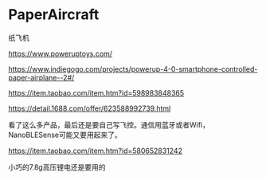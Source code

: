 # PaperAircraft
纸飞机


https://www.poweruptoys.com/

https://www.indiegogo.com/projects/powerup-4-0-smartphone-controlled-paper-airplane--2#/

https://item.taobao.com/item.htm?id=598983848365

https://detail.1688.com/offer/623588992739.html

看了这么多产品，最后还是要自己写飞控。通信用蓝牙或者Wifi，NanoBLESense可能又要用起来了。

https://item.taobao.com/item.htm?id=580652831242

小巧的7.8g高压锂电还是要用的
